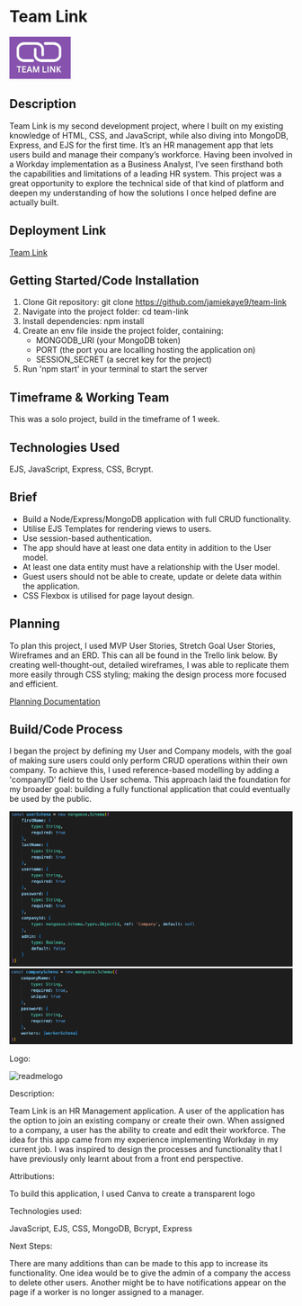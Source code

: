 # Team Link

![Logo](public/images/readmelogo.png)

## Description

Team Link is my second development project, where I built on my existing knowledge of HTML, CSS, and JavaScript, while also diving into MongoDB, Express, and EJS for the first time. It’s an HR management app that lets users build and manage their company’s workforce. Having been involved in a Workday implementation as a Business Analyst, I’ve seen firsthand both the capabilities and limitations of a leading HR system. This project was a great opportunity to explore the technical side of that kind of platform and deepen my understanding of how the solutions I once helped define are actually built.

## Deployment Link

[Team Link](https://team-link-phi.vercel.app/)

## Getting Started/Code Installation

1. Clone Git repository: git clone https://github.com/jamiekaye9/team-link
2. Navigate into the project folder: cd team-link
3. Install dependencies: npm install
4. Create an env file inside the project folder, containing:
   - MONGODB_URI (your MongoDB token)
   - PORT (the port you are localling hosting the application on)
   - SESSION_SECRET (a secret key for the project)
5. Run 'npm start' in your terminal to start the server

## Timeframe & Working Team

This was a solo project, build in the timeframe of 1 week.

## Technologies Used

EJS, JavaScript, Express, CSS, Bcrypt.

## Brief

- Build a Node/Express/MongoDB application with full CRUD functionality.
- Utilise EJS Templates for rendering views to users.
- Use session-based authentication.
- The app should have at least one data entity in addition to the User model.
- At least one data entity must have a relationship with the User model.
- Guest users should not be able to create, update or delete data within the application.
- CSS Flexbox is utilised for page layout design.

## Planning

To plan this project, I used MVP User Stories, Stretch Goal User Stories, Wireframes and an ERD. This can all be found in the Trello link below. By creating well-thought-out, detailed wireframes, I was able to replicate them more easily through CSS styling; making the design process more focused and efficient.

[Planning Documentation](https://trello.com/invite/b/67a54527088349ac4dca06e8/ATTI844fb3af6eeffc5084aca4d00188fa9e16219B37/project-2)

## Build/Code Process

I began the project by defining my User and Company models, with the goal of making sure users could only perform CRUD operations within their own company. To achieve this, I used reference-based modelling by adding a 'companyID' field to the User schema. This approach laid the foundation for my broader goal: building a fully functional application that could eventually be used by the public.

![User Schema](public/images/userschema.png)
![Company Schema](public/images/companyschema.png)



Logo: 

![readmelogo](https://github.com/user-attachments/assets/40d63c18-7d6b-4baa-af97-7893bcfb86aa)

Description: 

Team Link is an HR Management application. A user of the application has the option to join an existing company or create their own. When assigned to a company, a user has the ability to create and edit their workforce. The idea for this app came from my experience implementing Workday in my current job. I was inspired to design the processes and functionality that I have previously only learnt about from a front end perspective.

Attributions: 

To build this application, I used Canva to create a transparent logo

Technologies used: 

JavaScript, EJS, CSS, MongoDB, Bcrypt, Express

Next Steps: 

There are many additions than can be made to this app to increase its functionality. One idea would be to give the admin of a company the access to delete other users. Another might be to have notifications appear on the page if a worker is no longer assigned to a manager.
